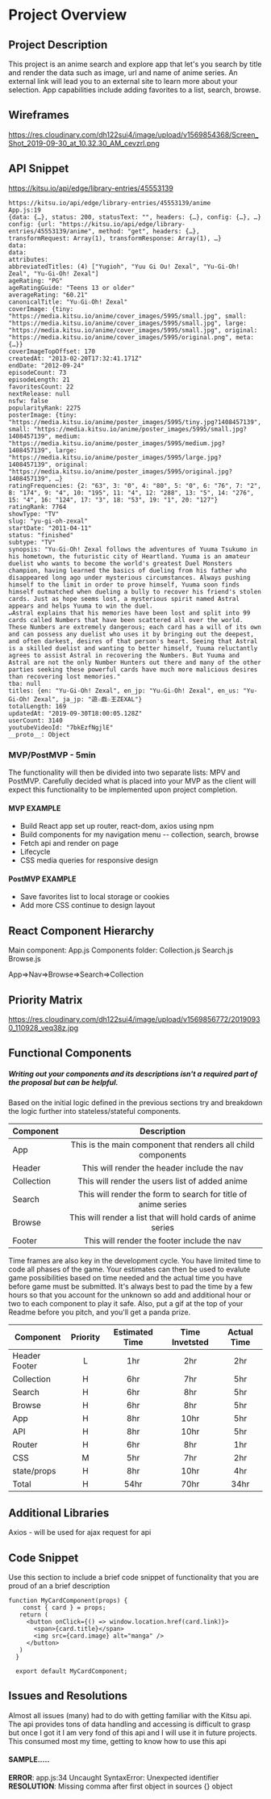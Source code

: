 # Project Overview

## Project Description

This project is an anime search and explore app that let's you search by title and render the data such as image, url and name of anime series. An external link will lead you to an external site to learn more about your selection. App capabilities include adding favorites to a list, search, browse.

## Wireframes

https://res.cloudinary.com/dh122sui4/image/upload/v1569854368/Screen_Shot_2019-09-30_at_10.32.30_AM_cevzrl.png

## API Snippet
https://kitsu.io/api/edge/library-entries/45553139
```
https://kitsu.io/api/edge/library-entries/45553139/anime
App.js:19 
{data: {…}, status: 200, statusText: "", headers: {…}, config: {…}, …}
config: {url: "https://kitsu.io/api/edge/library-entries/45553139/anime", method: "get", headers: {…}, transformRequest: Array(1), transformResponse: Array(1), …}
data:
data:
attributes:
abbreviatedTitles: (4) ["Yugioh", "Yuu Gi Ou! Zexal", "Yu-Gi-Oh! Zeal", "Yu-Gi-Oh! Zexal"]
ageRating: "PG"
ageRatingGuide: "Teens 13 or older"
averageRating: "60.21"
canonicalTitle: "Yu☆Gi☆Oh! Zexal"
coverImage: {tiny: "https://media.kitsu.io/anime/cover_images/5995/small.jpg", small: "https://media.kitsu.io/anime/cover_images/5995/small.jpg", large: "https://media.kitsu.io/anime/cover_images/5995/small.jpg", original: "https://media.kitsu.io/anime/cover_images/5995/original.png", meta: {…}}
coverImageTopOffset: 170
createdAt: "2013-02-20T17:32:41.171Z"
endDate: "2012-09-24"
episodeCount: 73
episodeLength: 21
favoritesCount: 22
nextRelease: null
nsfw: false
popularityRank: 2275
posterImage: {tiny: "https://media.kitsu.io/anime/poster_images/5995/tiny.jpg?1408457139", small: "https://media.kitsu.io/anime/poster_images/5995/small.jpg?1408457139", medium: "https://media.kitsu.io/anime/poster_images/5995/medium.jpg?1408457139", large: "https://media.kitsu.io/anime/poster_images/5995/large.jpg?1408457139", original: "https://media.kitsu.io/anime/poster_images/5995/original.jpg?1408457139", …}
ratingFrequencies: {2: "63", 3: "0", 4: "80", 5: "0", 6: "76", 7: "2", 8: "174", 9: "4", 10: "195", 11: "4", 12: "288", 13: "5", 14: "276", 15: "4", 16: "124", 17: "3", 18: "53", 19: "1", 20: "127"}
ratingRank: 7764
showType: "TV"
slug: "yu-gi-oh-zexal"
startDate: "2011-04-11"
status: "finished"
subtype: "TV"
synopsis: "Yu☆Gi☆Oh! Zexal follows the adventures of Yuuma Tsukumo in his hometown, the futuristic city of Heartland. Yuuma is an amateur duelist who wants to become the world's greatest Duel Monsters champion, having learned the basics of dueling from his father who disappeared long ago under mysterious circumstances. Always pushing himself to the limit in order to prove himself, Yuuma soon finds himself outmatched when dueling a bully to recover his friend's stolen cards. Just as hope seems lost, a mysterious spirit named Astral appears and helps Yuuma to win the duel.
↵Astral explains that his memories have been lost and split into 99 cards called Numbers that have been scattered all over the world. These Numbers are extremely dangerous; each card has a will of its own and can possess any duelist who uses it by bringing out the deepest, and often darkest, desires of that person's heart. Seeing that Astral is a skilled duelist and wanting to better himself, Yuuma reluctantly agrees to assist Astral in recovering the Numbers. But Yuuma and Astral are not the only Number Hunters out there and many of the other parties seeking these powerful cards have much more malicious desires than recovering lost memories."
tba: null
titles: {en: "Yu-Gi-Oh! Zexal", en_jp: "Yu☆Gi☆Oh! Zexal", en_us: "Yu-Gi-Oh! Zexal", ja_jp: "遊☆戯☆王ZEXAL"}
totalLength: 169
updatedAt: "2019-09-30T18:00:05.128Z"
userCount: 3140
youtubeVideoId: "7bkEzfNgjlE"
__proto__: Object
```

### MVP/PostMVP - 5min

The functionality will then be divided into two separate lists: MPV and PostMVP.  Carefully decided what is placed into your MVP as the client will expect this functionality to be implemented upon project completion.  

#### MVP EXAMPLE
- Build React app set up router, react-dom, axios using npm
- Build components for my navigation menu -- collection, search, browse
- Fetch api and render on page
- Lifecycle 
- CSS media queries for responsive design

#### PostMVP EXAMPLE

- Save favorites list to local storage or cookies
- Add more CSS continue to design layout

## React Component Hierarchy
Main component: App.js
Components folder:
Collection.js
Search.js
Browse.js

App=>Nav=>Browse=>Search=>Collection

## Priority Matrix

https://res.cloudinary.com/dh122sui4/image/upload/v1569856772/20190930_110928_veq38z.jpg

## Functional Components
##### Writing out your components and its descriptions isn't a required part of the proposal but can be helpful.

Based on the initial logic defined in the previous sections try and breakdown the logic further into stateless/stateful components. 

| Component     |                       Description                             | 
|      ---      |                       :---:                                   |  
| App           | This is the main component that renders all child components  |
| Header        | This will render the header include the nav                   | 
| Collection    | This will render the users list of added anime                |
| Search        | This will render the form to search for title of anime series |
| Browse        | This will render a list that will hold cards of anime series  |
| Footer        | This will render the footer include the nav                   | 


Time frames are also key in the development cycle.  You have limited time to code all phases of the game.  Your estimates can then be used to evalute game possibilities based on time needed and the actual time you have before game must be submitted. It's always best to pad the time by a few hours so that you account for the unknown so add and additional hour or two to each component to play it safe. Also, put a gif at the top of your Readme before you pitch, and you'll get a panda prize.

| Component | Priority | Estimated Time | Time Invetsted | Actual Time |
| --- | :---: |  :---: | :---: | :---: |
|Header Footer|    L   | 1hr   | 2hr   | 	2hr
|  Collection |    H   | 6hr   | 7hr   | 	5hr
|  Search     |    H   | 6hr   | 8hr   |	5hr
|  Browse     |    H   | 6hr   | 8hr   |	5hr
|   App       |    H   | 8hr   | 10hr  | 	5hr
|   API       |    H   | 8hr   | 10hr  |	5hr
|  Router     |    H   | 6hr   | 8hr   |	1hr
|  CSS        |    M   | 5hr   | 7hr   |	2hr
| state/props |    H   | 8hr   | 10hr  |	4hr
| Total       |    H   | 54hr  | 70hr  | 	34hr


## Additional Libraries
Axios - will be used for ajax request for api

## Code Snippet

Use this section to include a brief code snippet of functionality that you are proud of an a brief description  

```
function MyCardComponent(props) {
    const { card } = props;
   return (
     <button onClick={() => window.location.href(card.link)}> 
       <span>{card.title}</span>
       <img src={card.image} alt="manga" />
     </button>
   )
  }
 
  export default MyCardComponent;
```

## Issues and Resolutions
 Almost all issues (many) had to do with getting
 familiar with the Kitsu api. The api provides tons of data
 handling and accessing is difficult to grasp but once I got it
 I am very fond of this api and I will use it in future projects.
 This consumed most my time, getting to know how to use this api

#### SAMPLE.....
**ERROR**: app.js:34 Uncaught SyntaxError: Unexpected identifier                                
**RESOLUTION**: Missing comma after first object in sources {} object